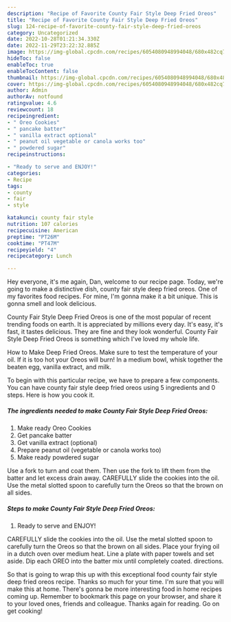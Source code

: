 ```yaml
---
description: "Recipe of Favorite County Fair Style Deep Fried Oreos"
title: "Recipe of Favorite County Fair Style Deep Fried Oreos"
slug: 124-recipe-of-favorite-county-fair-style-deep-fried-oreos
category: Uncategorized
date: 2022-10-28T01:21:34.330Z
date: 2022-11-29T23:22:32.885Z
image: https://img-global.cpcdn.com/recipes/6054080948994048/680x482cq70/county-fair-style-deep-fried-oreos-recipe-main-photo.jpg
hideToc: false
enableToc: true
enableTocContent: false
thumbnail: https://img-global.cpcdn.com/recipes/6054080948994048/680x482cq70/county-fair-style-deep-fried-oreos-recipe-main-photo.jpg
cover: https://img-global.cpcdn.com/recipes/6054080948994048/680x482cq70/county-fair-style-deep-fried-oreos-recipe-main-photo.jpg
author: Admin
authorAv: notfound
ratingvalue: 4.6
reviewcount: 18
recipeingredient:
- " Oreo Cookies"
- " pancake batter"
- " vanilla extract optional"
- " peanut oil vegetable or canola works too"
- " powdered sugar"
recipeinstructions:

- "Ready to serve and ENJOY!"
categories:
- Recipe
tags:
- county
- fair
- style

katakunci: county fair style 
nutrition: 107 calories
recipecuisine: American
preptime: "PT26M"
cooktime: "PT47M"
recipeyield: "4"
recipecategory: Lunch

---
```



Hey everyone, it's me again, Dan, welcome to our recipe page. Today, we're going to make a distinctive dish, county fair style deep fried oreos. One of my favorites food recipes. For mine, I'm gonna make it a bit unique. This is gonna smell and look delicious.

County Fair Style Deep Fried Oreos is one of the most popular of recent trending foods on earth. It is appreciated by millions every day. It's easy, it's fast, it tastes delicious. They are fine and they look wonderful. County Fair Style Deep Fried Oreos is something which I've loved my whole life.

How to Make Deep Fried Oreos. Make sure to test the temperature of your oil. If it is too hot your Oreos will burn! In a medium bowl, whisk together the beaten egg, vanilla extract, and milk.


To begin with this particular recipe, we have to prepare a few components. You can have county fair style deep fried oreos using 5 ingredients and 0 steps. Here is how you cook it.

<!--inarticleads1-->

##### The ingredients needed to make County Fair Style Deep Fried Oreos:

1. Make ready  Oreo Cookies
1. Get  pancake batter
1. Get  vanilla extract (optional)
1. Prepare  peanut oil (vegetable or canola works too)
1. Make ready  powdered sugar


Use a fork to turn and coat them. Then use the fork to lift them from the batter and let excess drain away. CAREFULLY slide the cookies into the oil. Use the metal slotted spoon to carefully turn the Oreos so that the brown on all sides. 

<!--inarticleads2-->

##### Steps to make County Fair Style Deep Fried Oreos:


1. Ready to serve and ENJOY!

CAREFULLY slide the cookies into the oil. Use the metal slotted spoon to carefully turn the Oreos so that the brown on all sides. Place your frying oil in a dutch oven over medium heat. Line a plate with paper towels and set aside. Dip each OREO into the batter mix until completely coated. directions. 

So that is going to wrap this up with this exceptional food county fair style deep fried oreos recipe. Thanks so much for your time. I'm sure that you will make this at home. There's gonna be more interesting food in home recipes coming up. Remember to bookmark this page on your browser, and share it to your loved ones, friends and colleague. Thanks again for reading. Go on get cooking!
